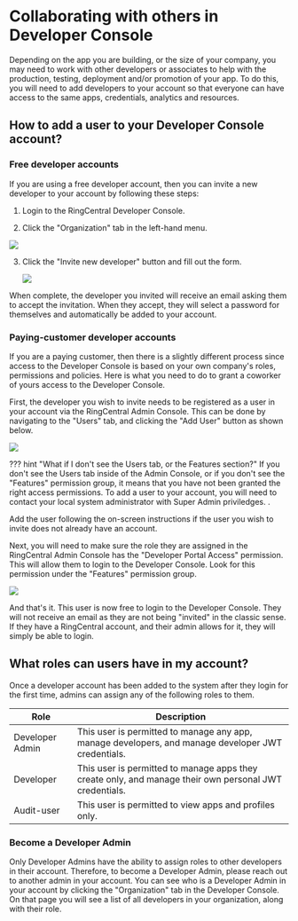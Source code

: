 # Collaborating with others in Developer Console

Depending on the app you are building, or the size of your company, you may need to work with other developers or associates to help with the production, testing, deployment and/or promotion of your app. To do this, you will need to add developers to your account so that everyone can have access to the same apps, credentials, analytics and resources. 

## How to add a user to your Developer Console account?

### Free developer accounts

If you are using a free developer account, then you can invite a new developer to your account by following these steps:

1. Login to the RingCentral Developer Console. 
   
2. Click the "Organization" tab in the left-hand menu.
   
<img class="img-fluid" src="../collab-free-dev-list.png">

3. Click the "Invite new developer" button and fill out the form. 
   
     <img class="img-fluid" src="../collab-invite-dev.png">

When complete, the developer you invited will receive an email asking them to accept the invitation. When they accept, they will select a password for themselves and automatically be added to your account. 

### Paying-customer developer accounts

If you are a paying customer, then there is a slightly different process since access to the Developer Console is based on your own company's roles, permissions and policies. Here is what you need to do to grant a coworker of yours access to the Developer Console. 

First, the developer you wish to invite needs to be registered as a user in your account via the RingCentral Admin Console. This can be done by navigating to the "Users" tab, and clicking the "Add User" button as shown below. 

<img class="img-fluid" src="../collab-invite-user.png">

??? hint "What if I don't see the Users tab, or the Features section?"
    If you don't see the Users tab inside of the Admin Console, or if you don't see the "Features" permission group, it means that you have not been granted the right access permissions. To add a user to your account, you will need to contact your local system administrator with Super Admin priviledges. . 

Add the user following the on-screen instructions if the user you wish to invite does not already have an account. 

Next, you will need to make sure the role they are assigned in the RingCentral Admin Console has the "Developer Portal Access" permission. This will allow them to login to the Developer Console. Look for this permission under the "Features" permission group. 

<img class="img-fluid" src="../collab-roles.png">

And that's it. This user is now free to login to the Developer Console. They will not receive an email as they are not being "invited" in the classic sense. If they have a RingCentral account, and their admin allows for it, they will simply be able to login. 

## What roles can users have in my account?

Once a developer account has been added to the system after they login for the first time, admins can assign any of the following roles to them.

| Role            | Description                                             |
|-----------------|---------------------------------------------------------|
| Developer Admin | This user is permitted to manage any app, manage developers, and manage developer JWT credentials. |
| Developer       | This user is permitted to manage apps they create only, and manage their own personal JWT credentials. |
| Audit-user      | This user is permitted to view apps and profiles only.  |

### Become a Developer Admin

Only Developer Admins have the ability to assign roles to other developers in their account. Therefore, to become a Developer Admin, please reach out to another admin in your account. You can see who is a Developer Admin in your account by clicking the "Organization" tab in the Developer Console. On that page you will see a list of all developers in your organization, along with their role. 
